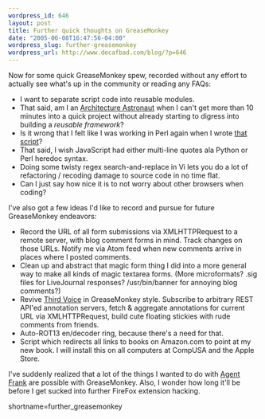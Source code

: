 ```yaml
--- 
wordpress_id: 646
layout: post
title: Further quick thoughts on GreaseMonkey
date: "2005-06-08T16:47:56-04:00"
wordpress_slug: further-greasemonkey
wordpress_url: http://www.decafbad.com/blog/?p=646
---
```

Now for some quick GreaseMonkey spew, recorded without any effort to actually see what's up in the community or reading any FAQs:

* I want to separate script code into reusable modules.
* That said, am I an [Architecture Astronaut][astro] when I can't get more than 10 minutes into a quick project without already starting to digress into building a *reusable framework*?
* Is it wrong that I felt like I was working in Perl again when I wrote [that script][script]?
* That said, I wish JavaScript had either multi-line quotes ala Python or Perl heredoc syntax.
* Doing some twisty regex search-and-replace in Vi lets you do a lot of refactoring / recoding damage to source code in no time flat.
* Can I just say how nice it is to not worry about other browsers when coding?

I've also got a few ideas I'd like to record and pursue for future GreaseMonkey endeavors:

* Record the URL of all form submissions via XMLHTTPRequest to a remote server, with blog comment forms in mind.  Track changes on those URLs.  Notify me via Atom feed when new comments arrive in places where I posted comments.
* Clean up and abstract that magic form thing I did into a more general way to make all kinds of magic textarea forms.  (More microformats?  .sig files for LiveJournal responses?  /usr/bin/banner for annoying blog comments?)
* Revive [Third Voice][tvoice] in GreaseMonkey style.  Subscribe to arbitrary REST API'ed annotation servers, fetch & aggregate annotations for current URL via XMLHTTPRequest, build cute floating stickies with rude comments from friends.
* Auto-ROT13 en/decoder ring, because there's a need for that.
* Script which redirects all links to books on Amazon.com to point at my new book.  I will install this on all computers at CompUSA and the Apple Store.

I've suddenly realized that a lot of the things I wanted to do with [Agent Frank][afrank] are possible with GreaseMonkey.  Also, I wonder how long it'll be before I get sucked into further FireFox extension hacking.

[afrank]: http://www.decafbad.com/twiki/bin/view/Main/AgentFrank
[tvoice]: http://wired-vig.wired.com/news/business/0,1367,42803,00.html
[astro]: http://www.joelonsoftware.com/articles/fog0000000018.html
[script]: http://www.decafbad.com/2005/06/magic_hcalendar.user.js
<!--more-->
shortname=further_greasemonkey
